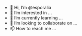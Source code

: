 - 👋 Hi, I’m @esporalia
- 👀 I’m interested in ...
- 🌱 I’m currently learning ...
- 💞️ I’m looking to collaborate on ...
- 📫 How to reach me ...

<!---
esporalia/esporalia is a ✨ special ✨ repository because its `README.md` (this file) appears on your GitHub profile.
You can click the Preview link to take a look at your changes.
--->
